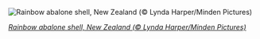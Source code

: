 
![Rainbow abalone shell, New Zealand (© Lynda Harper/Minden Pictures)](https://cn.bing.com//th?id=OHR.AbaloneShell_EN-US7461837233_1920x1080.jpg&rf=LaDigue_1920x1080.jpg&pid=hp)

*[Rainbow abalone shell, New Zealand (© Lynda Harper/Minden Pictures)](https://www.bing.com/search?q=haliotis+iris&form=hpcapt&filters=HpDate%3a%2220211010_0700%22)*
